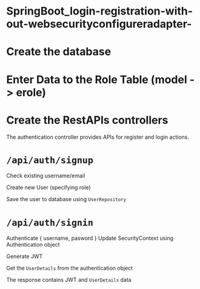 # SpringBoot_login-registration-with-out-websecurityconfigureradapter-
# Create the database
# Enter Data to the Role Table (model -> erole)
# Create the RestAPIs controllers
The authentication controller provides APIs for register and login actions.

# `/api/auth/signup`

Check existing username/email

Create new User (specifying role)

Save the user to database using `UserRepository`

# `/api/auth/signin`

Authenticate { username, pasword }
Update SecurityContext using Authentication object

Generate JWT

Get the `UserDetails` from the authentication object

The response contains JWT and `UserDetails` data
